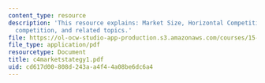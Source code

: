 ```yaml
---
content_type: resource
description: 'This resource explains: Market Size, Horizontal Competition, Vertical
  competition, and related topics.'
file: https://ol-ocw-studio-app-production.s3.amazonaws.com/courses/15-810-marketing-management-fall-2004/cd617d00808d243aa4f44a08be6dc6a4_c4marketstategy1.pdf
file_type: application/pdf
resourcetype: Document
title: c4marketstategy1.pdf
uid: cd617d00-808d-243a-a4f4-4a08be6dc6a4
---
```

